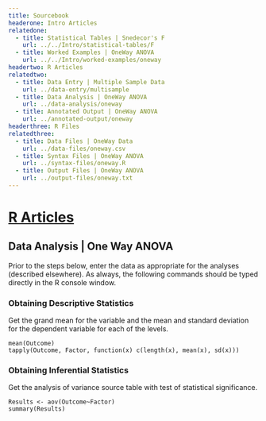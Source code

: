 ```yaml
---
title: Sourcebook
headerone: Intro Articles
relatedone:
  - title: Statistical Tables | Snedecor's F
    url: ../../Intro/statistical-tables/F
  - title: Worked Examples | OneWay ANOVA
    url: ../../Intro/worked-examples/oneway
headertwo: R Articles
relatedtwo:
  - title: Data Entry | Multiple Sample Data
    url: ../data-entry/multisample
  - title: Data Analysis | OneWay ANOVA
    url: ../data-analysis/oneway
  - title: Annotated Output | OneWay ANOVA
    url: ../annotated-output/oneway
headerthree: R Files
relatedthree:
  - title: Data Files | OneWay Data
    url: ../data-files/oneway.csv
  - title: Syntax Files | OneWay ANOVA
    url: ../syntax-files/oneway.R
  - title: Output Files | OneWay ANOVA
    url: ../output-files/oneway.txt
---
```


# [R Articles](../index.md)

## Data Analysis | One Way ANOVA

Prior to the steps below, enter the data as appropriate for the analyses (described elsewhere). As always, the following commands should be typed directly in the R console window.

### Obtaining Descriptive Statistics

Get the grand mean for the variable and the mean and standard deviation for the dependent variable for each of the levels.

```{r}
mean(Outcome)
tapply(Outcome, Factor, function(x) c(length(x), mean(x), sd(x)))
```

### Obtaining Inferential Statistics

Get the analysis of variance source table with test of statistical significance.

```{r}
Results <- aov(Outcome~Factor)
summary(Results)
```
